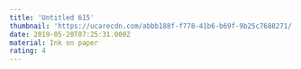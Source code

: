 ```yaml
---
title: 'Untitled 615'
thumbnail: 'https://ucarecdn.com/abbb188f-f778-41b6-b69f-9b25c7688271/'
date: 2019-05-20T07:25:31.000Z
material: Ink on paper
rating: 4
---
```

